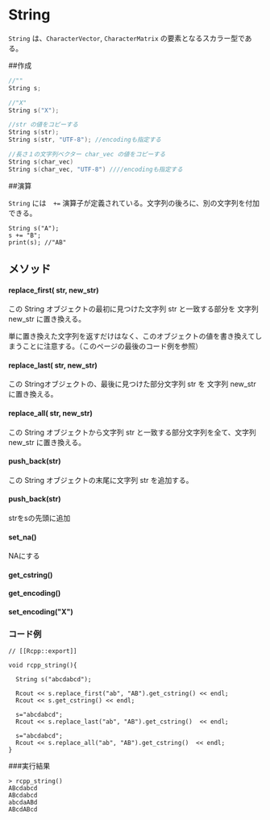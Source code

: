 # String

`String` は、`CharacterVector`, `CharacterMatrix` の要素となるスカラー型である。

##作成
```cpp
//""
String s;

//"X"
String s("X");

//str の値をコピーする
String s(str);          
String s(str, "UTF-8"); //encodingも指定する

//長さ１の文字列ベクター char_vec の値をコピーする
String s(char_vec) 
String s(char_vec, "UTF-8") ////encodingも指定する
```

##演算

`String` には　`+=` 演算子が定義されている。文字列の後ろに、別の文字列を付加できる。 

```
String s("A");
s += "B";
print(s); //"AB"
```

## メソッド

#### replace_first( str, new_str)

この String オブジェクトの最初に見つけた文字列 str と一致する部分を 文字列 new_str に置き換える。

単に置き換えた文字列を返すだけはなく、このオブジェクトの値を書き換えてしまうことに注意する。（このページの最後のコード例を参照）

#### replace_last( str, new_str) 

この Stringオブジェクトの、最後に見つけた部分文字列 str を 文字列 new_str に置き換える。

#### replace_all( str, new_str) 

この String オブジェクトから文字列 str と一致する部分文字列を全て、文字列 new_str に置き換える。

#### push_back(str)

この String オブジェクトの末尾に文字列 str を追加する。


#### push_back(str)
strをsの先頭に追加

#### set_na()
NAにする

#### get_cstring()

#### get_encoding()

#### set_encoding("X")

### コード例

```
// [[Rcpp::export]]

void rcpp_string(){

  String s("abcdabcd");
  
  Rcout << s.replace_first("ab", "AB").get_cstring() << endl;
  Rcout << s.get_cstring() << endl;
  
  s="abcdabcd";
  Rcout << s.replace_last("ab", "AB").get_cstring()  << endl;
  
  s="abcdabcd";
  Rcout << s.replace_all("ab", "AB").get_cstring()  << endl;
}
```
###実行結果
```
> rcpp_string()
ABcdabcd
ABcdabcd
abcdaABd
ABcdABcd

```
